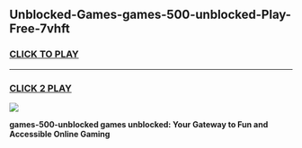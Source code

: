 
## Unblocked-Games-games-500-unblocked-Play-Free-7vhft
<h3>
<a href="https://premium76.site?title=games-500-unblocked&ref=09A">CLICK TO PLAY</a></h3>
<hr>

<h3>
<a href="https://premium76.site?title=games-500-unblocked&ref=09A">CLICK 2 PLAY</a>
  
</h3>

<a href="https://premium76.site?title=games-500-unblocked&ref=09A"><img src="https://clearcache.store/games.png"></a>


**games-500-unblocked games unblocked: Your Gateway to Fun and Accessible Online Gaming**
